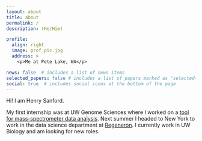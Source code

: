 ```yaml
---
layout: about
title: about
permalink: /
description: (He/Him)

profile:
  align: right
  image: prof_pic.jpg
  address: >
    <p>Me at Pete Lake, WA</p>

news: false  # includes a list of news items
selected_papers: false # includes a list of papers marked as "selected={true}"
social: true  # includes social icons at the bottom of the page
---
```


Hi! I am Henry Sanford. 

My first internship was at UW Genome Sciences where I worked on a [tool for mass-spectrometer data analysis](https://skyline.ms/project/home/begin.view?). Next summer I headed to New York to work in the data science department at [Regeneron](https://www.regeneron.com/). I currently work in UW Biology and am looking for new roles.
